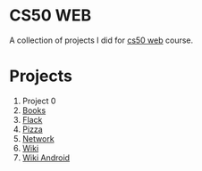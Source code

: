 # CS50 WEB
A collection of projects I did for [cs50 web](https://cs50.harvard.edu/web/2020/) course.

# Projects
1. Project 0
2. [Books](https://minhajul-karim.github.io/pages/books.html)
3. [Flack](https://minhajul-karim.github.io/pages/flack.html)
4. [Pizza](https://minhajul-karim.github.io/pages/pizza.html)
5. [Network](https://minhajul-karim.github.io/pages/network.html)
6. [Wiki](https://minhajul-karim.github.io/pages/wiki_web.html)
7. [Wiki Android](https://minhajul-karim.github.io/pages/wiki_android.html)
